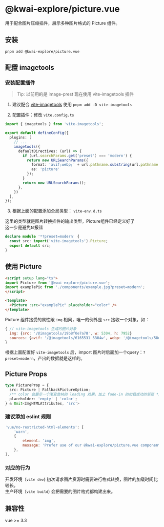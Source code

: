 # @kwai-explore/picture.vue

用于配合图片压缩插件，展示多种图片格式的 Picture 组件。

## 安装

`pnpm add @kwai-explore/picture.vue`


## 配置 imagetools

### 安装配置插件

> Tip: 以前用的是 image-prest 现在使用 vite-imagetools 插件

1. 建议配合 [vite-imagetools](https://github.com/JonasKruckenberg/imagetools) 使用
`pnpm add -D vite-imagetools`

2. 配置插件：修改 `vite.config.ts`

```ts
import { imagetools } from 'vite-imagetools';

export default defineConfig({
  plugins: [
    // ...
    imagetools({
      defaultDirectives: (url) => {
        if (url.searchParams.get('preset') === 'modern') {
          return new URLSearchParams({
            format: 'avif;webp;' + url.pathname.substring(url.pathname.lastIndexOf('.') + 1),
            as: 'picture'
          });
        }
        return new URLSearchParams();
      },
    })
  ],
});
```

3. 根据上面的配置添加全局类型： `vite-env.d.ts`

这里的类型就是图片转换插件的输出类型，Picture组件已经定义好了  
这一步是避免ts报错

```ts
declare module '*?preset=modern' {
  const src: import('vite-imagetools').Picture;
  export default src;
}
```

## 使用 Picture

```html
<script setup lang="ts">
import Picture from '@kwai-explore/picture.vue';
import examplePic from './components/example.jpg?preset=modern';
</script>

<template>
  <Picture :src="examplePic" placeholder="color" />
</template>
```

Picture 组件接受的属性跟 `img` 相同，唯一的例外是 `src` 接收一个对象，如：
```js
{ // vite-imagetools 生成的图片对象
  img: {src: '/@imagetools/19b8f0e7a78', w: 5304, h: 7952}
  sources: {avif: '/@imagetools/6165531 5304w', webp: '/@imagetools/58dbfda 5304w'}
}
```
根据上面配置好 `vite-imagetools` 后，import 图片时后面加一个query：`?preset=modern`，产出的数据就是这样的。

## Picture Props

```ts
type PictureProp = {
  src: Picture | FallbackPictureOption;
  /** color 会展示一个渐变色块的 loading 效果，加上 fade-in 的加载成功的渐变 */
  placeholder: 'empty' | 'color';
} & Omit<ImgHTMLAttributes, 'src'>
```

### 建议添加 eslint 规则
```js
'vue/no-restricted-html-elements': [
    'warn',
    {
        element: 'img',
        message: 'Prefer use of our @kwai-explore/picture.vue component',
    },
],
```

### 对应的行为

开发环境（`vite dev`) 初次请求图片资源时需要进行格式转换，图片的加载时间比较长。  
生产环境（`vite build`) 会把需要的图片格式都构建出来。

## 兼容性

vue >= 3.3
